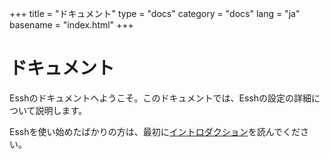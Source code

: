 +++
title = "ドキュメント"
type = "docs"
category = "docs"
lang = "ja"
basename = "index.html"
+++

# ドキュメント

Esshのドキュメントへようこそ。このドキュメントでは、Esshの設定の詳細について説明します。

Esshを使い始めたばかりの方は、最初に[イントロダクション](/essh/intro/ja/index.html)を読んでください。
